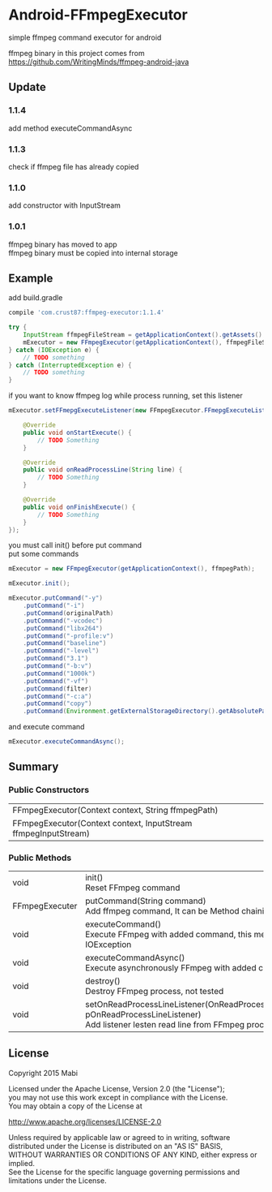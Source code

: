 # Android-FFmpegExecutor
simple ffmpeg command executor for android<br />

ffmpeg binary in this project comes from<br />
https://github.com/WritingMinds/ffmpeg-android-java

## Update
### 1.1.4
add method executeCommandAsync

### 1.1.3
check if ffmpeg file has already copied

### 1.1.0
add constructor with InputStream

### 1.0.1
ffmpeg binary has moved to app<br />
ffmpeg binary must be copied into internal storage

## Example

add build.gradle<br />
``` groovy
compile 'com.crust87:ffmpeg-executor:1.1.4'
```

```java
try {
    InputStream ffmpegFileStream = getApplicationContext().getAssets().open("ffmpeg");
    mExecutor = new FFmpegExecutor(getApplicationContext(), ffmpegFileStream);
} catch (IOException e) {
    // TODO something
} catch (InterruptedException e) {
    // TODO something
}
```

if you want to know ffmpeg log while process running, set this listener
```java
mExecutor.setFFmepgExecuteListener(new FFmpegExecutor.FFmepgExecuteListener() {

    @Override
    public void onStartExecute() {
        // TODO Something
    }

    @Override
    public void onReadProcessLine(String line) {
        // TODO Something
    }

    @Override
    public void onFinishExecute() {
        // TODO Something
    }
});
```

you must call init() before put command<br/>
put some commands
```java
mExecutor = new FFmpegExecutor(getApplicationContext(), ffmpegPath);

mExecutor.init();

mExecutor.putCommand("-y")
    .putCommand("-i")
    .putCommand(originalPath)
    .putCommand("-vcodec")
    .putCommand("libx264")
    .putCommand("-profile:v")
    .putCommand("baseline")
    .putCommand("-level")
    .putCommand("3.1")
    .putCommand("-b:v")
    .putCommand("1000k")
    .putCommand("-vf")
    .putCommand(filter)
    .putCommand("-c:a")
    .putCommand("copy")
    .putCommand(Environment.getExternalStorageDirectory().getAbsolutePath() + "/result.mp4");
```

and execute command
```java
mExecutor.executeCommandAsync();
```

## Summary
### Public Constructors
| |
|:---|
| FFmpegExecutor(Context context, String ffmpegPath) |
| FFmpegExecutor(Context context, InputStream ffmpegInputStream) |

### Public Methods
| | |
|:---|:---|
| void | init()<br />Reset FFmpeg command |
| FFmpegExecuter | putCommand(String command)<br />Add ffmpeg command, It can be Method chaining |
| void | executeCommand()<br />Execute FFmpeg with added command, this method throws IOException |
| void | executeCommandAsync()<br />Execute asynchronously FFmpeg with added command |
| void | destroy()<br /> Destroy FFmpeg process, not tested |
| void | setOnReadProcessLineListener(OnReadProcessLineListener pOnReadProcessLineListener)<br />Add listener lesten read line from FFmpeg process |


## License
Copyright 2015 Mabi

Licensed under the Apache License, Version 2.0 (the "License");<br/>
you may not use this work except in compliance with the License.<br/>
You may obtain a copy of the License at

http://www.apache.org/licenses/LICENSE-2.0

Unless required by applicable law or agreed to in writing, software<br/>
distributed under the License is distributed on an "AS IS" BASIS,<br/>
WITHOUT WARRANTIES OR CONDITIONS OF ANY KIND, either express or implied.<br/>
See the License for the specific language governing permissions and<br/>
limitations under the License.
